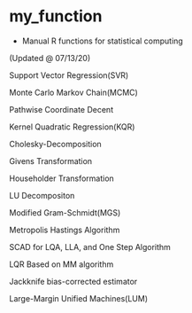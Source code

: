 # my_function
- Manual R functions for statistical computing

(Updated @ 07/13/20) 

Support Vector Regression(SVR)


Monte Carlo Markov Chain(MCMC) 


Pathwise Coordinate Decent


Kernel Quadratic Regression(KQR) 


Cholesky-Decomposition


Givens Transformation


Householder Transformation


LU Decompositon


Modified Gram-Schmidt(MGS) 


Metropolis Hastings Algorithm


SCAD for LQA, LLA, and One Step Algorithm


LQR Based on MM algorithm


Jackknife bias-corrected estimator


Large-Margin Unified Machines(LUM)
